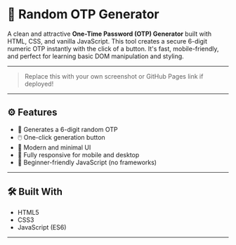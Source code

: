 # 🔐 Random OTP Generator

A clean and attractive **One-Time Password (OTP) Generator** built with HTML, CSS, and vanilla JavaScript. This tool creates a secure 6-digit numeric OTP instantly with the click of a button. It's fast, mobile-friendly, and perfect for learning basic DOM manipulation and styling.

---

> Replace this with your own screenshot or GitHub Pages link if deployed!

---

## ⚙️ Features

- 🎲 Generates a 6-digit random OTP
- 🖱️ One-click generation button
- 💎 Modern and minimal UI
- 📱 Fully responsive for mobile and desktop
- 🧠 Beginner-friendly JavaScript (no frameworks)

---

## 🛠️ Built With

- HTML5
- CSS3
- JavaScript (ES6)

---

